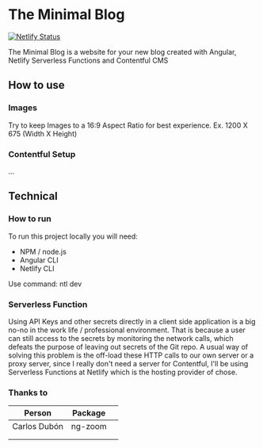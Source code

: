 # The Minimal Blog

[![Netlify Status](https://api.netlify.com/api/v1/badges/0bada082-bb43-44e5-b5b6-d0a239b005c4/deploy-status)](https://app.netlify.com/sites/blog-by-akki/deploys)

The Minimal Blog is a website for your new blog created with Angular, Netlify Serverless Functions and Contentful CMS

## How to use

### Images
Try to keep Images to a 16:9 Aspect Ratio for best experience. Ex. 1200 X 675 (Width X Height)

### Contentful Setup

...

## Technical

### How to run

To run this project locally you will need:
- NPM / node.js
- Angular CLI
- Netlify CLI

Use command: ntl dev

### Serverless Function

Using API Keys and other secrets directly in a client side application is a big no-no in the work life / professional environment. That is because a user can still access to the secrets by monitoring the network calls, which defeats the purpose of leaving out secrets of the Git repo. A usual way of solving this problem is the off-load these HTTP calls to our own server or a proxy server, since I really don't need a server for Contentful, I'll be using Serverless Functions at Netlify which is the hosting provider of chose. 

### Thanks to

| Person       | Package |      |
| ------------ | ------- | ---- |
| Carlos Dubón | ng-zoom |      |
|              |         |      |
|              |         |      |

